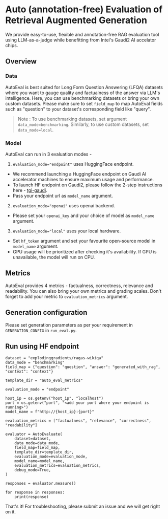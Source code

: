 # Auto (annotation-free) Evaluation of Retrieval Augmented Generation 

We provide easy-to-use, flexible and annotation-free RAG evaluation tool using LLM-as-a-judge while benefitting from Intel's Gaudi2 AI accelator chips. 

## Overview
### Data 
AutoEval is best suited for Long Form Question Answering (LFQA) datasets where you want to gauge quality and factualness of the answer via LLM's intelligence. Here, you can use benchmarking datasets or bring your own custom datasets. Please make sure to set `field_map` to map AutoEval fields such as "question" to your dataset's corresponding field like "query". 
> Note : To use benchmarking datasets, set argument `data_mode=benchmarking`. Similarly, to use custom datasets, set `data_mode=local`.
### Model
AutoEval can run in 3 evaluation modes - 
1. `evaluation_mode="endpoint"` uses HuggingFace endpoint. 
- We recommend launching a HuggingFace endpoint on Gaudi AI accelerator machines to ensure maximum usage and performance. 
- To launch HF endpoint on Gaudi2, please follow the 2-step instructions here - [tgi-gaudi](https://github.com/huggingface/tgi-gaudi). 
- Pass your endpoint url as `model_name` argument. 
2. `evaluation_mode="openai"` uses openai backend. 
- Please set your `openai_key` and your choice of model as `model_name` argument.
3. `evaluation_mode="local"` uses your local hardware. 
- Set `hf_token` argument and set your favourite open-source model in `model_name` argument. 
- GPU usage will be prioritized after checking it's availability. If GPU is unavailable, the model will run on CPU. 
## Metrics
AutoEval provides 4 metrics - factualness, correctness, relevance and readability. You can also bring your own metrics and grading scales. Don't forget to add your metric to `evaluation_metrics` argument. 
## Generation configuration 
Please set generation parameters as per your requirement in `GENERATION_CONFIG` in `run_eval.py`. 

## Run using HF endpoint 
```python3
dataset = "explodinggradients/ragas-wikiqa"
data_mode = "benchmarking"
field_map = {"question": "question", "answer": "generated_with_rag", "context": "context"}

template_dir = "auto_eval_metrics"

evaluation_mode = "endpoint"

host_ip = os.getenv("host_ip", "localhost")
port = os.getenv("port", "<add your port where your endpoint is running>")
model_name = f"http://{host_ip}:{port}"

evaluation_metrics = ["factualness", "relevance", "correctness", "readability"]

evaluator = AutoEvaluate(
    dataset=dataset,
    data_mode=data_mode,
    field_map=field_map,
    template_dir=template_dir,
    evaluation_mode=evaluation_mode,
    model_name=model_name,
    evaluation_metrics=evaluation_metrics,
    debug_mode=True,
)

responses = evaluator.measure()

for response in responses:
    print(response)
```
That's it! For troubleshooting, please submit an issue and we will get right on it. 
